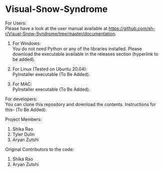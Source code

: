 # Visual-Snow-Syndrome

For Users:<br/>
Please have a look at the user manual available at https://github.com/sh-r/Visual-Snow-Syndrome/tree/master/documentation.

1. For Windows:<br/>
You do not need Python or any of the libraries installed. Please download the executable available in the releases section (hyperlink to be added).

2. For Linux (Tested on Ubuntu 20.04):<br/>
PyInstaller executable (To Be Added).

3. For MAC:<br/>
PyInstaller executable (To Be Added).

For developers:<br/>
You can clone this repository and download the contents. Instructions for this- (To Be Added).

Project Members:
1. Shika Rao
2. Tyler Dulin
3. Aryan Zutshi

Original Contributors to the code:
1. Shika Rao
2. Aryan Zutshi
